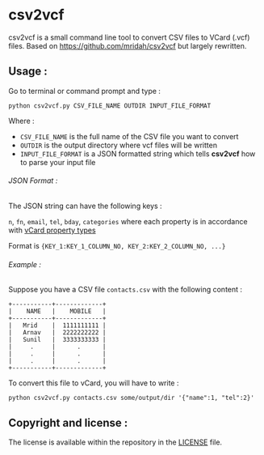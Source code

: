 # csv2vcf
csv2vcf is a small command line tool to convert CSV files to VCard
(.vcf) files. Based on https://github.com/mridah/csv2vcf but
largely rewritten.


## Usage :

Go to terminal or command prompt and type :

```
python csv2vcf.py CSV_FILE_NAME OUTDIR INPUT_FILE_FORMAT
```

Where :

- `CSV_FILE_NAME` is the full name of the CSV file you want to convert
- `OUTDIR` is the output directory where vcf files will be written
- `INPUT_FILE_FORMAT` is a JSON formatted string which tells **csv2vcf** how to parse your input file


###### JSON Format :

The JSON string can have the following keys :

`n`, `fn`, `email`, `tel`, `bday`, `categories` where each property is
in accordance
with [vCard property types](https://en.wikipedia.org/wiki/VCard)

Format is `{KEY_1:KEY_1_COLUMN_NO, KEY_2:KEY_2_COLUMN_NO, ...}`


###### Example :

Suppose you have a CSV file `contacts.csv` with the following content :

```
+-----------+-------------+
|    NAME   |    MOBILE   |
+-----------+-------------+
|   Mrid    |  1111111111 |
|   Arnav   |  2222222222 |
|   Sunil   |  3333333333 |
|     .     |      .      |
|     .     |      .      |
|     .     |      .      |
+-----------+-------------+
```

To convert this file to vCard, you will have to write :

`python csv2vcf.py contacts.csv some/output/dir '{"name":1, "tel":2}'`

## Copyright and license :

The license is available within the repository in
the
[LICENSE](https://github.com/mridah/csv2vcf/blob/master/LICENSE.md)
file.
